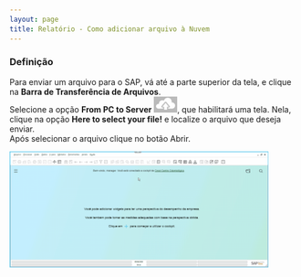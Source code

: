 ```yaml
---
layout: page
title: Relatório - Como adicionar arquivo à Nuvem
---
```


### Definição

Para enviar um arquivo para o SAP, vá até a parte superior da tela, e clique na **Barra de Transferência de Arquivos**. <br> Selecione a opção **From PC to Server** <img alt="" src="botao-from-PC-to-server-img-001.png" >, que habilitará uma tela. Nela, clique na opção **Here to select your file!** e localize o arquivo que deseja enviar. <br> Após selecionar o arquivo clique no botão Abrir.

<div class="text-center" style="margin-bottom: 20px;">
  <img alt="Imagem" src="enviar-arquivo-nuvem.gif" style="width: 90%;" />
</div>
